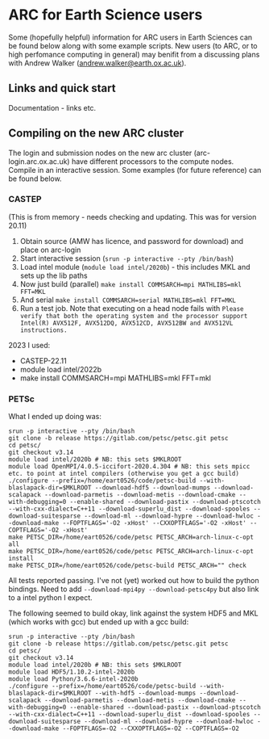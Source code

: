 # ARC for Earth Science users

Some (hopefully helpful) information for ARC users in Earth Sciences can be found
below along with some example scripts. New users (to ARC, or to high perfomance
computing in general) may benifit from a discussing plans with Andrew Walker
(andrew.walker@earth.ox.ac.uk).

## Links and quick start

Documentation - links etc.

## Compiling on the new ARC cluster

The login and submission nodes on the new arc cluster (arc-login.arc.ox.ac.uk)
have different processors to the compute nodes. Compile in an interactive
session. Some examples (for future reference) can be found below.

### CASTEP

(This is from memory - needs checking and updating. This was for version 20.11)

1. Obtain source (AMW has licence, and password for download) and place on arc-login
2. Start interactive session (`srun -p interactive --pty /bin/bash`)
3. Load intel module (`module load intel/2020b`) - this includes MKL and sets up the lib paths
4. Now just build (parallel) `make install COMMSARCH=mpi MATHLIBS=mkl FFT=MKL`
5. And serial  `make install COMMSARCH=serial MATHLIBS=mkl FFT=MKL`
6. Run a test job. Note that executing on a head node fails with `Please verify that both the operating system and the processor support Intel(R) AVX512F, AVX512DQ, AVX512CD, AVX512BW and AVX512VL instructions.`

2023 I used:
* CASTEP-22.11
* module load intel/2022b
* make install COMMSARCH=mpi MATHLIBS=mkl FFT=mkl 

### PETSc

What I ended up doing was:

```
srun -p interactive --pty /bin/bash
git clone -b release https://gitlab.com/petsc/petsc.git petsc
cd petsc/
git checkout v3.14
module load intel/2020b # NB: this sets $MKLROOT
module load OpenMPI/4.0.5-iccifort-2020.4.304 # NB: this sets mpicc etc. to point at intel compilers (otherwise you get a gcc build)
./configure --prefix=/home/eart0526/code/petsc-build --with-blaslapack-dir=$MKLROOT --download-hdf5 --download-mumps --download-scalapack --download-parmetis --download-metis --download-cmake --with-debugging=0 --enable-shared --download-pastix --download-ptscotch --with-cxx-dialect=C++11 --download-superlu_dist --download-spooles --download-suitesparse --download-ml --download-hypre --download-hwloc --download-make --FOPTFLAGS='-O2 -xHost' --CXXOPTFLAGS='-O2 -xHost' --COPTFLAGS='-O2 -xHost'
make PETSC_DIR=/home/eart0526/code/petsc PETSC_ARCH=arch-linux-c-opt all
make PETSC_DIR=/home/eart0526/code/petsc PETSC_ARCH=arch-linux-c-opt install
make PETSC_DIR=/home/eart0526/code/petsc-build PETSC_ARCH="" check
```

All tests reported passing. I've not (yet) worked out how to build the python bindings. Need to add `--download-mpi4py --download-petsc4py` but also 
link to a intel python I expect.

The following seemed to build okay, link against the system HDF5 and MKL (which works with gcc) but ended up with a gcc build:
```
srun -p interactive --pty /bin/bash
git clone -b release https://gitlab.com/petsc/petsc.git petsc
cd petsc/
git checkout v3.14
module load intel/2020b # NB: this sets $MKLROOT
module load HDF5/1.10.2-intel-2020b
module load Python/3.6.6-intel-2020b
./configure --prefix=/home/eart0526/code/petsc-build --with-blaslapack-dir=$MKLROOT --with-hdf5 --download-mumps --download-scalapack --download-parmetis --download-metis --download-cmake --with-debugging=0 --enable-shared --download-pastix --download-ptscotch --with-cxx-dialect=C++11 --download-superlu_dist --download-spooles --download-suitesparse --download-ml --download-hypre --download-hwloc --download-make --FOPTFLAGS=-O2 --CXXOPTFLAGS=-O2 --COPTFLAGS=-O2
```


